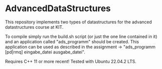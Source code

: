 # AdvancedDataStructures
This repository implements two types of datastructures for the advanced datastructures course at KIT.

To compile simply run the build.sh script (or just the one line contained in it) and an application called "ads_programm" should be created.
This application can be used as described in the assignment -> "ads_programm [pd|rmq] eingabe_datei ausgabe_datei".

Requires C++ 11 or more recent!
Tested with Ubuntu 22.04.2 LTS.